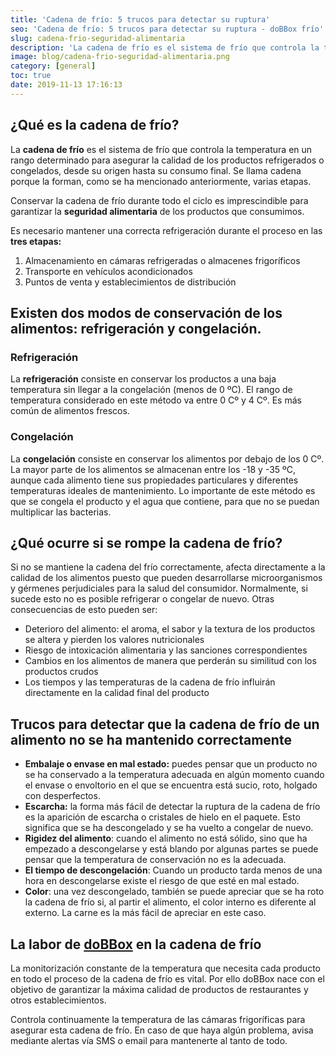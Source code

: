 ```yaml
---
title: 'Cadena de frío: 5 trucos para detectar su ruptura'
seo: 'Cadena de frío: 5 trucos para detectar su ruptura - doBBox frío'
slug: cadena-frio-seguridad-alimentaria
description: 'La cadena de frío es el sistema de frío que controla la temperatura en un rango determinado para asegurar la calidad de los productos refrigerados o'
image: blog/cadena-frio-seguridad-alimentaria.png
category: [general]
toc: true
date: 2019-11-13 17:16:13
---
```


## ¿Qué es la cadena de frío?

La **cadena de frío** es el sistema de frío que controla la temperatura en un rango determinado para asegurar la calidad de los productos refrigerados o congelados, desde su origen hasta su consumo final. Se llama cadena porque la forman, como se ha mencionado anteriormente, varias etapas.

Conservar la cadena de frío durante todo el ciclo es imprescindible para garantizar la **seguridad alimentaria** de los productos que consumimos.

Es necesario mantener una correcta refrigeración durante el proceso en las **tres etapas:**

1. Almacenamiento en cámaras refrigeradas o almacenes frigoríficos
2. Transporte en vehículos acondicionados
3. Puntos de venta y establecimientos de distribución

## Existen dos modos de conservación de los alimentos: refrigeración y congelación.

### Refrigeración

La **refrigeración** consiste en conservar los productos a una baja temperatura sin llegar a la congelación (menos de 0 ºC). El rango de temperatura considerado en este método va entre 0 Cº y 4 Cº. Es más común de alimentos frescos.

### Congelación

La **congelación** consiste en conservar los alimentos por debajo de los 0 Cº. La mayor parte de los alimentos se almacenan entre los -18 y -35 ºC, aunque cada alimento tiene sus propiedades particulares y diferentes temperaturas ideales de mantenimiento. Lo importante de este método es que se congela el producto y el agua que contiene, para que no se puedan multiplicar las bacterias.

## ¿Qué ocurre si se rompe la cadena de frío?

Si no se mantiene la cadena del frío correctamente, afecta directamente a la calidad de los alimentos puesto que pueden desarrollarse microorganismos y gérmenes perjudiciales para la salud del consumidor. Normalmente, si sucede esto no es posible refrigerar o congelar de nuevo. Otras consecuencias de esto pueden ser:

- Deterioro del alimento: el aroma, el sabor y la textura de los productos se altera y pierden los valores nutricionales
- Riesgo de intoxicación alimentaria y las sanciones correspondientes
- Cambios en los alimentos de manera que perderán su similitud con los productos crudos
- Los tiempos y las temperaturas de la cadena de frío influirán directamente en la calidad final del producto

## Trucos para detectar que la cadena de frío de un alimento no se ha mantenido correctamente

- **Embalaje o envase en mal estado:** puedes pensar que un producto no se ha conservado a la temperatura adecuada en algún momento cuando el envase o envoltorio en el que se encuentra está sucio, roto, holgado con desperfectos.
- **Escarcha:** la forma más fácil de detectar la ruptura de la cadena de frío es la aparición de escarcha o cristales de hielo en el paquete. Esto significa que se ha descongelado y se ha vuelto a congelar de nuevo.
- **Rigidez del alimento**: cuando el alimento no está sólido, sino que ha empezado a descongelarse y está blando por algunas partes se puede pensar que la temperatura de conservación no es la adecuada.
- **El tiempo de descongelación**: Cuando un producto tarda menos de una hora en descongelarse existe el riesgo de que esté en mal estado.
- **Color**: una vez descongelado, también se puede apreciar que se ha roto la cadena de frío si, al partir el alimento, el color interno es diferente al externo. La carne es la más fácil de apreciar en este caso.

## La labor de [doBBox](/) en la cadena de frío

La monitorización constante de la temperatura que necesita cada producto en todo el proceso de la cadena de frío es vital. Por ello doBBox nace con el objetivo de garantizar la máxima calidad de productos de restaurantes y otros establecimientos.

Controla continuamente la temperatura de las cámaras frigoríficas para asegurar esta cadena de frío. En caso de que haya algún problema, avisa mediante alertas vía SMS o email para mantenerte al tanto de todo.
